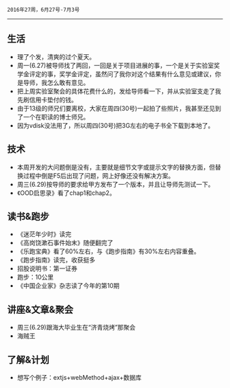 	2016年27周，6月27号-7月3号
---
##  生活
+ 理了个发，清爽的过个夏天。
+ 周一(6.27)被导师找了两回，一回是关于项目进展的事，一个是关于实验室奖学金评定的事，奖学金评定，虽然问了我你对这个结果有什么意见或建议，你是导师，我怎么敢有意见。
+ 把上周实验室聚会的具体花费什么的，发给导师看一下，并从实验室支走了我先刷信用卡垫付的钱。
+ 由于13级的师兄们要离校，大家在周四(30号)一起拍了些照片，我甚至还见到了一个在职读的博士师兄。
+ 因为vdisk没法用了，所以周四(30号)把3G左右的电子书全下载到本地了。

##  技术
+ 本周开发的大问题倒是没有，主要就是细节文字或提示文字的替换方面，但替换过程中倒是F5后出现了问题，网上好像还没有解决方案。
+ 周三(6.29)按导师的要求给甲方发布了一个版本，并且让导师先测试一下。
+ 《OOD启思录》看了chap1和chap2。

##  读书&跑步
+ 《迷茫年少时》读完
+ 《高岗饶漱石事件始末》随便翻完了
+ 《乐跑宝典》看了60%左右，与《跑步指南》有30%左右内容重叠。
+ 《跑步指南》读完，收获挺多
+ 招股说明书：第一证券
+ 跑步：10公里
+ 《中国企业家》杂志读了今年的第10期

##  讲座&文章&聚会
+ 周三(6.29)跟海大毕业生在“济青烧烤”那聚会
+ 海贼王

##  了解&计划
+ 想写个例子：extjs+webMethod+ajax+数据库